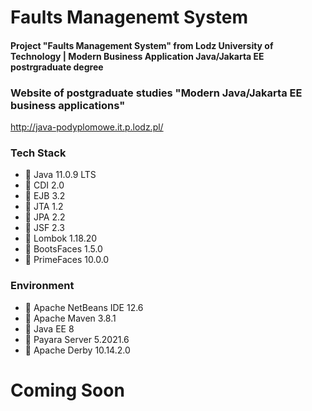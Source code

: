 # Faults Managenemt System


#### Project "Faults Management System" from Lodz University of Technology | Modern Business Application Java/Jakarta EE postrgraduate degree


### Website of postgraduate studies "Modern Java/Jakarta EE business applications"
http://java-podyplomowe.it.p.lodz.pl/


### Tech Stack
* 🔶 Java 11.0.9 LTS
* 🔶 CDI 2.0
* 🔶 EJB 3.2
* 🔶 JTA 1.2
* 🔶 JPA 2.2
* 🔶 JSF 2.3
* 🔶 Lombok 1.18.20
* 🔶 BootsFaces 1.5.0
* 🔶 PrimeFaces 10.0.0

### Environment
* 🔶 Apache NetBeans IDE 12.6
* 🔶 Apache Maven 3.8.1
* 🔶 Java EE 8
* 🔶 Payara Server 5.2021.6
* 🔶 Apache Derby 10.14.2.0


# Coming Soon
